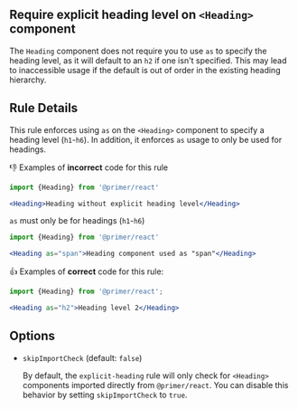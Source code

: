 ## Require explicit heading level on `<Heading>` component

The `Heading` component does not require you to use `as` to specify the heading level, as it will default to an `h2` if one isn't specified. This may lead to inaccessible usage if the default is out of order in the existing heading hierarchy. 

## Rule Details

This rule enforces using `as` on the `<Heading>` component to specify a heading level (`h1`-`h6`). In addition, it enforces `as` usage to only be used for headings.

👎 Examples of **incorrect** code for this rule

```jsx
import {Heading} from '@primer/react'

<Heading>Heading without explicit heading level</Heading>
```

`as` must only be for headings (`h1`-`h6`)

```jsx
import {Heading} from '@primer/react'

<Heading as="span">Heading component used as "span"</Heading>
```

👍 Examples of **correct** code for this rule:

```jsx
import {Heading} from '@primer/react';

<Heading as="h2">Heading level 2</Heading>
```

## Options

- `skipImportCheck` (default: `false`)

  By default, the `explicit-heading` rule will only check for `<Heading>` components imported directly from `@primer/react`. You can disable this behavior by setting `skipImportCheck` to `true`.

